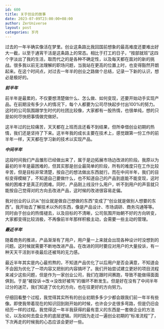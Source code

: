 ```yaml
---
id: 600
title: 关于创业的故事
date: 2023-07-09T23:00:00+08:00
author: ZerUniverse
layout: post
categories: 岁月
---
```


过去的一年半确实像活在梦里。创业这条路比我回国前想象的最高难度还要难出好大一截，以至于通宵干活是这条路上的常态。相比于打工的日子，“按部就班”这四个字淡出了我的生活，取而代之的是各种不确定性，以及每天都在面对的新的挑战<!--more-->。很多我以前无法理解的职场问题，当我站在更高的位置上时，也变得豁然开朗起来。在这个时间点，对过去一年半的创业之路做个总结，记录一下新的认识，想必是极好的。

_**前半年**_

前半年是最累的，不仅要想清楚做什么、怎么做、如何变现，还要开始动手实现产品。在前期没有多少人的情况下，每个人都要为公司尽快起步付出100%的努力。这时的公司氛围跟学生时代的社团比较像，大家都有一股热情，也很单纯，想的只是如何尽快把事情做完做好。

这半年过的比较痛苦，天天都在上班而且还看不到结果，但所幸借创业初期的热情，我们还是坚持了下来。这半年我的成长主要在技术上，感觉跟第一份工作的前半年一样，天天都在学习新的技术以实现产品。

_**中间半年**_

这段时间我们产品雏形已经做出来了，属于是边拓展市场边改进的阶段。我原以为最初的半年是最困难的，但其实那是创业最简单的阶段，所有的难度只在工作比较辛苦，但是目标非常清楚，按自己的想法做出东西就行。而在中间半年，我们的目标变得模糊了，不知道自己要做什么，也不知道自己的产品到底能不能变现，这时候的困难才是真正的困难。同时，产品刚上线没什么用户，听不到用户的声音就只能按自己觉得对的方向去改进产品，这时候的改进很容易走偏。

我对创业的认识从“创业就是做自己想做的东西”变成了“创业就是做别人想要的东西”。我开始去了解技术以外的东西，像是产品设计、市场调研、商务沟通等等。同时由于创业的热情褪去，以及目标的不清晰，公司氛围开始朝不好的方向转变，大家都变得比较消极，不再像前半年那样积极主动，会需要一些主动的管理。

_**最近半年**_

随着商务的推进，产品渐渐有了用户，用户量一上来就会出现各种设计时没想到的问题。这时候就需要不断地改进产品，在改进的同时要应对用户的大量投诉，有一种天天干活到半夜最后还被骂的无力感。

最近半年其实是内心最煎熬的，不知道产品优化了以后用户是否会满意，不知道会不会因为优化了一项内容又把别的内容搞坏了。我们开始尝试建立更好的项目流程来减少这些问题，但是作为一家创业公司，我们在跟时间赛跑，导致不能做得面面俱到。于是“被投诉->改->没改好被骂”的循环不断发生。但是好在没有了中间半年过分的迷茫，我们知道了优化的方向，也在往更好的方向努力。

仔细回看整个过程，我觉得其实所有的创业初期多多少少都会跟我们前一年半有些像。即使我带着现在的知识回到刚开始的时候，也许会少走很多弯路，但是仍旧会经历一样的过程。我觉得这一年半我获得的最有意义的东西是一套做企业的方法论，以及如何去盘业务的底层逻辑。同时因为走过一遍创业初期的“标准流程”了，下次再走的时候我的心态应该会更好一些。